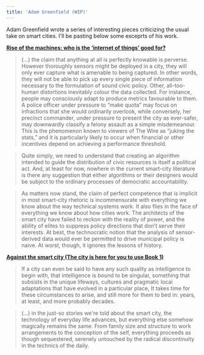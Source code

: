 ```yaml
---
title: 'Adam Greenfield (WIP)'
---
```


Adam Greenfield wrote a series of interesting pieces criticizing the usual take on smart cities. I'll be pasting below some exceprts of his work.

**[Rise of the machines: who is the ‘internet of things’ good for? ](https://www.theguardian.com/technology/2017/jun/06/internet-of-things-smart-home-smart-city)**

> (...) the claim that anything at all is perfectly knowable is perverse. However thoroughly sensors might be deployed in a city, they will only ever capture what is amenable to being captured. In other words, they will not be able to pick up every single piece of information necessary to the formulation of sound civic policy.
> Other, all-too-human distortions inevitably colour the data collected. For instance, people may consciously adapt to produce metrics favourable to them. A police officer under pressure to “make quota” may focus on infractions that she would ordinarily overlook, while conversely, her precinct commander, under pressure to present the city as ever-safer, may downwardly classify a felony assault as a simple misdemeanour. This is the phenomenon known to viewers of The Wire as “juking the stats,” and it is particularly likely to occur when financial or other incentives depend on achieving a performance threshold.

> Quite simply, we need to understand that creating an algorithm intended to guide the distribution of civic resources is itself a political act. And, at least for now, nowhere in the current smart-city literature is there any suggestion that either algorithms or their designers would be subject to the ordinary processes of democratic accountability.

> As matters now stand, the claim of perfect competence that is implicit in most smart-city rhetoric is incommensurate with everything we know about the way technical systems work. It also flies in the face of everything we know about how cities work. The architects of the smart city have failed to reckon with the reality of power, and the ability of elites to suppress policy directions that don’t serve their interests. At best, the technocratic notion that the analysis of sensor-derived data would ever be permitted to drive municipal policy is naive. At worst, though, it ignores the lessons of history.

**[Against the smart city (The city is here for you to use Book 1)](https://www.amazon.co.uk/Against-smart-city-The-here-ebook/dp/B00FHQ5DBS)**

> If a city can even be said to have any such quality as intelligence to begin with, that intelligence is bound to be singular, something that subsists in the unique lifeways, cultures and pragmatic local adaptations that have evolved in a particular place, It takes time for these circumstances to arise, and still more for them to bed in: years, at least, and more probably decades.

> (...) in the just-so stories we're told about the smart city, the technology of everyday life advances, but everything else somehow magically remains the same. From family size and structure to work arrangements to the conception of the self, everything proceeds as though sequestered, serenely untouched by the radical discontinuity in the technics of the daily.


